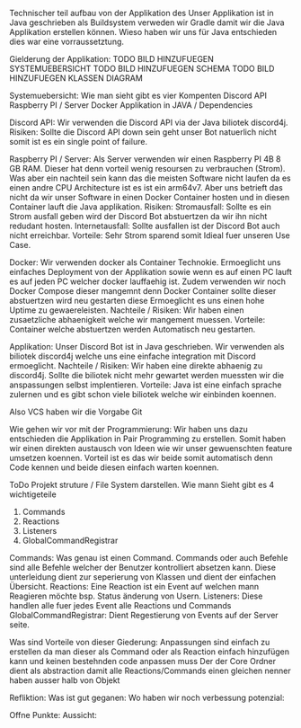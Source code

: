 Technischer teil aufbau von der Applikation des
Unser Applikation ist in Java geschrieben als Buildsystem verweden wir Gradle damit wir die Java Applikation erstellen können.
Wieso haben wir uns für Java entschieden dies war eine vorraussetztung. 

Gielderung der Applikation:
    TODO BILD HINZUFUEGEN SYSTEMUEBERSICHT
    TODO BILD HINZUFUEGEN SCHEMA
    TODO BILD HINZUFUEGEN KLASSEN DIAGRAM

Systemuebersicht:
    Wie man sieht gibt es vier Kompenten
    Discord API
    Raspberry PI / Server
    Docker
    Applikation in JAVA / Dependencies

Discord API:
    Wir verwenden die Discord API via der Java biliotek discord4j.
    Risiken:
        Sollte die Discord API down sein geht unser Bot natuerlich nicht somit ist es ein single point of failure.

Raspberry PI / Server:
    Als Server verwenden wir einen Raspberry PI 4B 8 GB RAM. Dieser hat denn vorteil wenig resoursen zu verbrauchen (Strom).
    Was aber ein nachteil sein kann das die meisten Software nicht laufen da es einen andre CPU Architecture ist es ist ein arm64v7. Aber uns betrieft das nicht da wir unser Software in einen Docker Container hosten und in diesen Container lauft die Java applikation.
    Risiken:
        Stromausfall: Sollte es ein Strom ausfall geben wird der Discord Bot abstuertzen da wir ihn nicht redudant hosten.
        Internetausfall: Sollte <TODO MARIO ISP> ausfallen ist der Discord Bot auch nicht erreichbar.
    Vorteile:
        Sehr Strom sparend somit Idieal fuer unseren Use Case.

Docker:
    Wir verwenden docker als Container Technokie. Ermoeglicht uns einfaches Deployment von der Applikation sowie wenn es auf einen PC lauft es auf jeden PC welcher docker lauffaehig ist. Zudem verwenden wir noch Docker Compose dieser mangemnt denn Docker Container sollte dieser abstuertzen wird neu gestarten diese Ermoeglicht es uns einen hohe Uptime zu gewaereleisten.
    Nachteile / Risiken:
        Wir haben einen zusaetzliche abhaenigkeit welche wir mangement muessen.
    Vorteile:
        Container welche abstuertzen werden Automatisch neu gestarten.

Applikation:
    Unser Discord Bot ist in Java geschrieben. Wir verwenden als biliotek discord4j welche uns eine einfache integration mit Discord ermoeglicht.
    Nachteile / Risiken:
        Wir haben eine direkte abhaenig zu discord4j. Sollte die biliotek nicht mehr gewartet werden muessten wir die anspassungen selbst implentieren.
    Vorteile:
        Java ist eine einfach sprache zulernen und es gibt schon viele biliotek welche wir einbinden koennen.

Also VCS haben wir die Vorgabe Git

Wie gehen wir vor mit der Programmierung:
    Wir haben uns dazu entschieden die Applikation in Pair Programming zu erstellen. Somit haben wir einen direkten austausch von Ideen wie wir unser gewuenschten feature umsetzen koennen.
    Vorteil ist es das wir beide somit automatisch denn Code kennen und beide diesen einfach warten koennen.

ToDo Projekt struture / File System darstellen.
Wie mann Sieht gibt es 4 wichtigeteile

1. Commands
2. Reactions
3. Listeners
4. GlobalCommandRegistrar

Commands:
    Was genau ist einen Command. Commands oder auch Befehle sind alle Befehle welcher der Benutzer kontrolliert absetzen kann.
    Diese unterleidung dient zur seperierung von Klassen und dient der einfachen Übersicht.
Reactions:
    Eine Reaction ist ein Event auf welchen mann Reagieren möchte bsp. Status änderung von Usern.
Listeners:
    Diese handlen alle fuer jedes Event alle Reactions und Commands
GlobalCommandRegistrar:
    Dient Regestierung von Events auf der Server seite.

Was sind Vorteile von dieser Giederung:
    Anpassungen sind einfach zu erstellen da man dieser als Command oder als Reaction einfach hinzufügen kann und keinen bestehnden code anpassen muss 
    Der der Core Ordner dient als abstraction damit alle Reactions/Commands einen gleichen nenner haben ausser halb von Objekt

Refliktion:
    Was ist gut geganen:
    Wo haben wir noch verbessung potenzial:

Offne Punkte:
Aussicht: